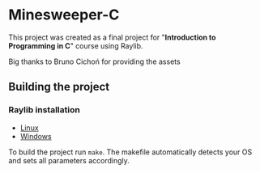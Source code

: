 # Minesweeper-C

This project was created as a final project for "**Introduction to Programming in C**" course using Raylib.

Big thanks to Bruno Cichoń for providing the assets

## Building the project

### Raylib installation

- [Linux](https://github.com/raysan5/raylib/wiki/Working-on-GNU-Linux)
- [Windows](https://raysan5.itch.io/raylib/download/eyJleHBpcmVzIjoxNjc2NDI0MDkwLCJpZCI6ODUzMzF9.zR1Jr8DWOm5MMBmnAP5lqNebxTM%3d)

To build the project run `make`. The makefile automatically detects your OS and sets all parameters accordingly.
